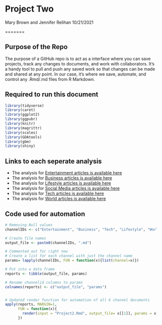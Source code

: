 Project Two
================
Mary Brown and Jennifer Relihan
10/21/2021

=======

## Purpose of the Repo

The purpose of a GitHub repo is to act as a interface where you can save projects, track any changes to documents, and work with collaborators. It’s a handy tool to pull and push any saved work so that changes can be made and shared at any point. In our case, it’s where we save, automate, and control any .Rmd/.md files from R Markdown. 

## Required to run this document

``` r
library(tidyverse)  
library(caret)  
library(ggplot2)  
library(ggpubr)
library(knitr)
library(magrittr)  
library(scales)
library(GDAtools)
library(gbm)
library(shiny)
```

## Links to each seperate analysis

- The analysis for [Entertainment articles is available here](https://github.com/Mbrown1994/Project-2-558/blob/main/Entertainment.html)
- The analysis for [Business articles is available here](https://github.com/Mbrown1994/Project-2-558/blob/main/Business.html)
- The analysis for [Lifestyle articles is available here](https://github.com/Mbrown1994/Project-2-558/blob/main/Lifestyle.html)
- The analysis for [Social Media articles is available here](https://github.com/Mbrown1994/Project-2-558/blob/main/Social%20Media.html)
- The analysis for [Tech articles is available here](https://github.com/Mbrown1994/Project-2-558/blob/main/Tech.html)
- The analysis for [World articles is available here](https://github.com/Mbrown1994/Project-2-558/blob/main/World.html)

## Code used for automation
``` r
# Removing Null values
channelIDs <- c("Entertainment", "Business", "Tech", "Lifestyle", "World", "Social Media")

# Create file names
output_file <- paste0(channelIDs, ".md")

# Commented out for right now
# Create a list for each channel with just the channel name
params= lapply(channelIDs, FUN = function(x){list(channel=x)})  

# Put into a data frame  
reports <- tibble(output_file, params)  

# Rename channelid columns to params  
colnames(reports) <- c("output_file", "params")


# Updated render function for automation of all 6 channel documents
apply(reports, MARGIN=1,
      FUN = function(x){
        render(input = "Project2.Rmd", output_file= x[[1]], params = x[[2]])
      })
```
